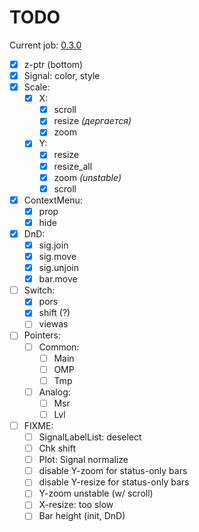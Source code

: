 # TODO

Current job: [0.3.0](https://github.com/tieugene/iosc.py/milestone/12)

- [x] z-ptr (bottom)
- [x] Signal: color, style
- [x] Scale:
  + [x] X:
    * [x] scroll
    * [x] resize *(дергается)*
    * [x] zoom
  + [x] Y:
    * [x] resize
    * [x] resize_all
    * [x] zoom *(unstable)*
    * [x] scroll
- [x] ContextMenu:
  + [x] prop
  + [x] hide
- [x] DnD:
  + [x] sig.join
  + [x] sig.move
  + [x] sig.unjoin
  + [x] bar.move
- [ ] Switch:
  + [x] pors
  + [x] shift (?)
  + [ ] viewas
- [ ] Pointers:
  + [ ] Common:
    + [ ] Main
    + [ ] OMP
    + [ ] Tmp
  + [ ] Analog:
    * [ ] Msr
    * [ ] Lvl
- [ ] FIXME:
  + [ ] SignalLabelList: deselect
  + [ ] Chk shift
  + [ ] Plot: Signal normalize
  + [ ] disable Y-zoom for status-only bars
  + [ ] disable Y-resize for status-only bars
  + [ ] Y-zoom unstable (w/ scroll)
  + [ ] X-resize: too slow
  + [ ] Bar height (init, DnD)
